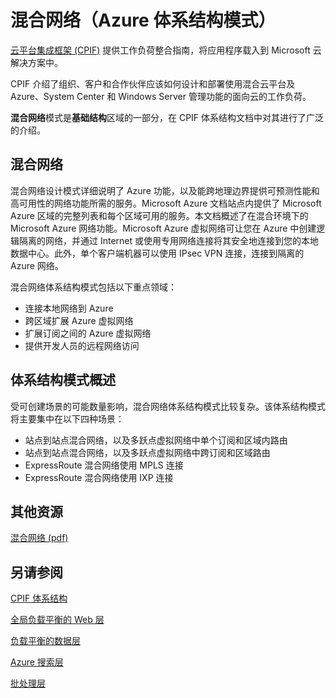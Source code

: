 <properties 
   pageTitle="混合网络（Azure 体系结构模式）" 
   description="混合网络模式是基础结构区域的一部分，在 CPIF 体系结构文档中对其进行了广泛的介绍。" 
   services="" 
   documentationCenter="" 
   authors="arynes" 
   manager="fredhar" 
   editor=""/>

<tags
   ms.service="cloud-services"
   ms.date="03/25/2015"
   wacn.date="10/03/2015"/>

# 混合网络（Azure 体系结构模式）

[云平台集成框架 (CPIF)](/documentation/articles/azure-architectures-cpif-overview) 提供工作负荷整合指南，将应用程序载入到 Microsoft 云解决方案中。

CPIF 介绍了组织、客户和合作伙伴应该如何设计和部署使用混合云平台及 Azure、System Center 和 Windows Server 管理功能的面向云的工作负荷。

**混合网络**模式是**基础结构**区域的一部分，在 CPIF 体系结构文档中对其进行了广泛的介绍。

##  混合网络

混合网络设计模式详细说明了 Azure 功能，以及能跨地理边界提供可预测性能和高可用性的网络功能所需的服务。Microsoft Azure 文档站点内提供了 Microsoft Azure 区域的完整列表和每个区域可用的服务。本文档概述了在混合环境下的Microsoft Azure 网络功能。Microsoft Azure 虚拟网络可让您在 Azure 中创建逻辑隔离的网络，并通过 Internet 或使用专用网络连接将其安全地连接到您的本地数据中心。此外，单个客户端机器可以使用 IPsec VPN 连接，连接到隔离的 Azure 网络。

混合网络体系结构模式包括以下重点领域：

- 连接本地网络到 Azure 
- 跨区域扩展 Azure 虚拟网络 
- 扩展订阅之间的 Azure 虚拟网络 
- 提供开发人员的远程网络访问 

## 体系结构模式概述 

受可创建场景的可能数量影响，混合网络体系结构模式比较复杂。该体系结构模式将主要集中在以下四种场景：

- 站点到站点混合网络，以及多跃点虚拟网络中单个订阅和区域内路由 
- 站点到站点混合网络，以及多跃点虚拟网络中跨订阅和区域路由 
- ExpressRoute 混合网络使用 MPLS 连接 
- ExpressRoute 混合网络使用 IXP 连接 

##  其他资源
[混合网络 (pdf)](https://gallery.technet.microsoft.com/Cloud-Platform-Integration-5e401f38)

## 另请参阅
[CPIF 体系结构](https://gallery.technet.microsoft.com/Cloud-Platform-Integration-bd1e434a)

[全局负载平衡的 Web 层](https://gallery.technet.microsoft.com/Cloud-Platform-Integration-2c3c663a)

[负载平衡的数据层](https://gallery.technet.microsoft.com/Cloud-Platform-Integration-dfb09e41)

[Azure 搜索层](https://gallery.technet.microsoft.com/Cloud-Platform-Integration-e581d65d)

[批处理层](https://gallery.technet.microsoft.com/Cloud-Platform-Integration-0bc3f8b1)

<!---HONumber=71-->